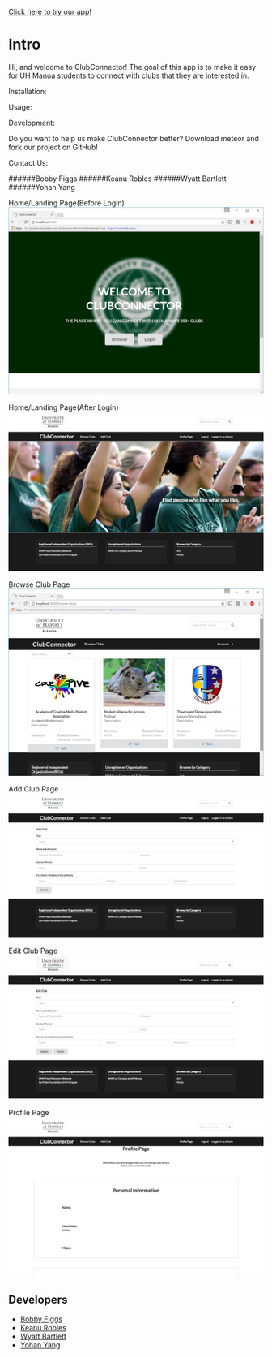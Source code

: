 <a href="http://clubconnector.meteorapp.com/">Click here to try our app!</a>

# Intro

Hi, and welcome to ClubConnector! The goal of this app is to make it easy for UH Manoa students to connect with clubs that they are interested in. 

Installation:

Usage:

Development:

Do you want to help us make ClubConnector better? Download meteor and fork our project on GitHub!

Contact Us:

######Bobby Figgs
######Keanu Robles
######Wyatt Bartlett
######Yohan Yang

Home/Landing Page(Before Login)
<img class="ui huge image" src="https://raw.githubusercontent.com/clubconnector/clubconnector.github.io/master/doc/Before_Login_M1.jpg">

Home/Landing Page(After Login)
<img class="ui huge image" src="/doc/After_Login_M1.jpg">

Browse Club Page
<img class="ui huge image" src="/doc/Browse_Clubs_M2.JPG">

Add Club Page
<img class="ui huge image" src="/doc/Add_Club_M1.jpg">

Edit Club Page
<img class="ui huge image" src="/doc/Edit_Club_M1.jpg">

Profile Page
<img class="ui huge image" src="/doc/Profile_Page_M1.jpg">


## Developers
 + [Bobby Figgs](https://rfiggs.github.io/)
 + [Keanu Robles](https://keanur.github.io/)
 + [Wyatt Bartlett](https://wyattbartlett.github.io/)
 + [Yohan Yang](https://yohanyang.github.io/)
